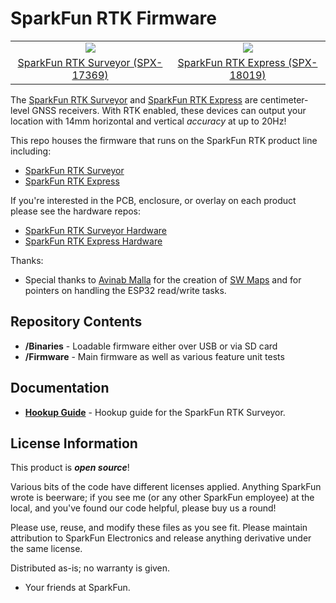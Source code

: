 SparkFun RTK Firmware
===========================================================

<table class="table table-hover table-striped table-bordered">
  <tr align="center">
   <td><a href="https://www.sparkfun.com/products/17369"><img src="https://cdn.sparkfun.com//assets/parts/1/6/4/0/1/17369-SparkFun_RTK_Surveyor-14.jpg"></a></td>
   <td><a href="https://www.sparkfun.com/products/15005"><img src="https://cdn.sparkfun.com//assets/parts/1/7/2/4/1/18019-SparkFun_RTK_Express-09.jpg"></a></td>
  </tr>
  <tr align="center">
    <td><a href="https://www.sparkfun.com/products/17369">SparkFun RTK Surveyor (SPX-17369)</a></td>
    <td><a href="https://www.sparkfun.com/products/18019">SparkFun RTK Express (SPX-18019)</a></td>
  </tr>
</table>

The [SparkFun RTK Surveyor](https://www.sparkfun.com/products/17369) and [SparkFun RTK Express](https://www.sparkfun.com/products/18019) are centimeter-level GNSS receivers. With RTK enabled, these devices can output your location with 14mm horizontal and vertical *accuracy* at up to 20Hz!

This repo houses the firmware that runs on the SparkFun RTK product line including:

* [SparkFun RTK Surveyor](https://www.sparkfun.com/products/17369)
* [SparkFun RTK Express](https://www.sparkfun.com/products/18019)

If you're interested in the PCB, enclosure, or overlay on each product please see the hardware repos:

* [SparkFun RTK Surveyor Hardware](https://github.com/sparkfun/SparkFun_RTK_Surveyor)
* [SparkFun RTK Express Hardware](https://github.com/sparkfun/SparkFun_RTK_Express)

Thanks:

* Special thanks to [Avinab Malla](https://github.com/avinabmalla) for the creation of [SW Maps](https://play.google.com/store/apps/details?id=np.com.softwel.swmaps&hl=en_US&gl=US) and for pointers on handling the ESP32 read/write tasks.

Repository Contents
-------------------

* **/Binaries** - Loadable firmware either over USB or via SD card
* **/Firmware** - Main firmware as well as various feature unit tests

Documentation
--------------

* **[Hookup Guide](https://learn.sparkfun.com/tutorials/sparkfun-rtk-surveyor-hookup-guide)** - Hookup guide for the SparkFun RTK Surveyor.

License Information
-------------------

This product is _**open source**_!

Various bits of the code have different licenses applied. Anything SparkFun wrote is beerware; if you see me (or any other SparkFun employee) at the local, and you've found our code helpful, please buy us a round!

Please use, reuse, and modify these files as you see fit. Please maintain attribution to SparkFun Electronics and release anything derivative under the same license.

Distributed as-is; no warranty is given.

- Your friends at SparkFun.
